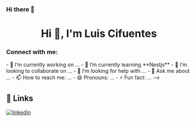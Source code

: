 ### Hi there 👋
<h1 align="center">Hi 👋, I'm Luis Cifuentes</h1>

<h3 align="left">Connect with me:</h3>
<p align="left">
</p>
- 🔭 I’m currently working on ...
- 🌱 I’m currently learning **Nestjs**
- 👯 I’m looking to collaborate on ...
- 🤔 I’m looking for help with ...
- 💬 Ask me about ...
- 📫 How to reach me: ...
- 😄 Pronouns: ...
- ⚡ Fun fact: ...
-->


## 🔗 Links
[![linkedin](https://img.shields.io/badge/linkedin-0A66C2?style=for-the-badge&logo=linkedin&logoColor=white)](https://www.linkedin.com/in/luis-cifuentes-18486621a/)
